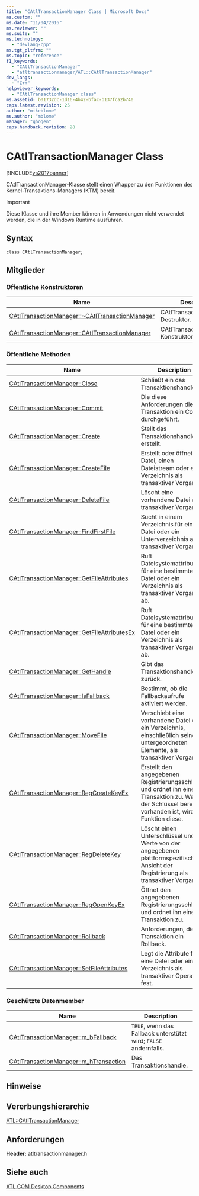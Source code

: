 ```yaml
---
title: "CAtlTransactionManager Class | Microsoft Docs"
ms.custom: ""
ms.date: "11/04/2016"
ms.reviewer: ""
ms.suite: ""
ms.technology: 
  - "devlang-cpp"
ms.tgt_pltfrm: ""
ms.topic: "reference"
f1_keywords: 
  - "CAtlTransactionManager"
  - "atltransactionmanager/ATL::CAtlTransactionManager"
dev_langs: 
  - "C++"
helpviewer_keywords: 
  - "CAtlTransactionManager class"
ms.assetid: b01732dc-1d16-4b42-bfac-b137fca2b740
caps.latest.revision: 25
author: "mikeblome"
ms.author: "mblome"
manager: "ghogen"
caps.handback.revision: 28
---
```

# CAtlTransactionManager Class
[!INCLUDE[vs2017banner](../../assembler/inline/includes/vs2017banner.md)]

CAtlTransactionManager\-Klasse stellt einen Wrapper zu den Funktionen des Kernel\-Transaktions\-Managers \(KTM\) bereit.  
  
> [!IMPORTANT]
>  Diese Klasse und ihre Member können in Anwendungen nicht verwendet werden, die in der Windows Runtime ausführen.  
  
## Syntax  
  
```  
class CAtlTransactionManager;  
```  
  
## Mitglieder  
  
### Öffentliche Konstruktoren  
  
|Name|Description|  
|----------|-----------------|  
|[CAtlTransactionManager::~CAtlTransactionManager](../Topic/CAtlTransactionManager::~CAtlTransactionManager.md)|CAtlTransactionManager\-Destruktor.|  
|[CAtlTransactionManager::CAtlTransactionManager](../Topic/CAtlTransactionManager::CAtlTransactionManager.md)|CAtlTransactionManager\-Konstruktor.|  
  
### Öffentliche Methoden  
  
|Name|Description|  
|----------|-----------------|  
|[CAtlTransactionManager::Close](../Topic/CAtlTransactionManager::Close.md)|Schließt ein das Transaktionshandle.|  
|[CAtlTransactionManager::Commit](../Topic/CAtlTransactionManager::Commit.md)|Die diese Anforderungen die Transaktion ein Commit durchgeführt.|  
|[CAtlTransactionManager::Create](../Topic/CAtlTransactionManager::Create.md)|Stellt das Transaktionshandle erstellt.|  
|[CAtlTransactionManager::CreateFile](../Topic/CAtlTransactionManager::CreateFile.md)|Erstellt oder öffnet eine Datei, einen Dateistream oder ein Verzeichnis als transaktiver Vorgang.|  
|[CAtlTransactionManager::DeleteFile](../Topic/CAtlTransactionManager::DeleteFile.md)|Löscht eine vorhandene Datei als transaktiver Vorgang.|  
|[CAtlTransactionManager::FindFirstFile](../Topic/CAtlTransactionManager::FindFirstFile.md)|Sucht in einem Verzeichnis für eine Datei oder ein Unterverzeichnis als transaktiver Vorgang.|  
|[CAtlTransactionManager::GetFileAttributes](../Topic/CAtlTransactionManager::GetFileAttributes.md)|Ruft Dateisystemattribute für eine bestimmte Datei oder ein Verzeichnis als transaktiver Vorgang ab.|  
|[CAtlTransactionManager::GetFileAttributesEx](../Topic/CAtlTransactionManager::GetFileAttributesEx.md)|Ruft Dateisystemattribute für eine bestimmte Datei oder ein Verzeichnis als transaktiver Vorgang ab.|  
|[CAtlTransactionManager::GetHandle](../Topic/CAtlTransactionManager::GetHandle.md)|Gibt das Transaktionshandle zurück.|  
|[CAtlTransactionManager::IsFallback](../Topic/CAtlTransactionManager::IsFallback.md)|Bestimmt, ob die Fallbackaufrufe aktiviert werden.|  
|[CAtlTransactionManager::MoveFile](../Topic/CAtlTransactionManager::MoveFile.md)|Verschiebt eine vorhandene Datei oder ein Verzeichnis, einschließlich seiner untergeordneten Elemente, als transaktiver Vorgang.|  
|[CAtlTransactionManager::RegCreateKeyEx](../Topic/CAtlTransactionManager::RegCreateKeyEx.md)|Erstellt den angegebenen Registrierungsschlüssel und ordnet ihn einer Transaktion zu.  Wenn der Schlüssel bereits vorhanden ist, wird die Funktion diese.|  
|[CAtlTransactionManager::RegDeleteKey](../Topic/CAtlTransactionManager::RegDeleteKey.md)|Löscht einen Unterschlüssel und die Werte von der angegebenen plattformspezifischen Ansicht der Registrierung als transaktiver Vorgang.|  
|[CAtlTransactionManager::RegOpenKeyEx](../Topic/CAtlTransactionManager::RegOpenKeyEx.md)|Öffnet den angegebenen Registrierungsschlüssel und ordnet ihn einer Transaktion zu.|  
|[CAtlTransactionManager::Rollback](../Topic/CAtlTransactionManager::Rollback.md)|Anforderungen, die die Transaktion ein Rollback.|  
|[CAtlTransactionManager::SetFileAttributes](../Topic/CAtlTransactionManager::SetFileAttributes.md)|Legt die Attribute für eine Datei oder ein Verzeichnis als transaktiver Operation fest.|  
  
### Geschützte Datenmember  
  
|Name|Description|  
|----------|-----------------|  
|[CAtlTransactionManager::m\_bFallback](../Topic/CAtlTransactionManager::m_bFallback.md)|`TRUE`, wenn das Fallback unterstützt wird; `FALSE` andernfalls.|  
|[CAtlTransactionManager::m\_hTransaction](../Topic/CAtlTransactionManager::m_hTransaction.md)|Das Transaktionshandle.|  
  
## Hinweise  
  
## Vererbungshierarchie  
 [ATL::CAtlTransactionManager](../../atl/reference/catltransactionmanager-class.md)  
  
## Anforderungen  
 **Header:**  atltransactionmanager.h  
  
## Siehe auch  
 [ATL COM Desktop Components](../../atl/atl-com-desktop-components.md)